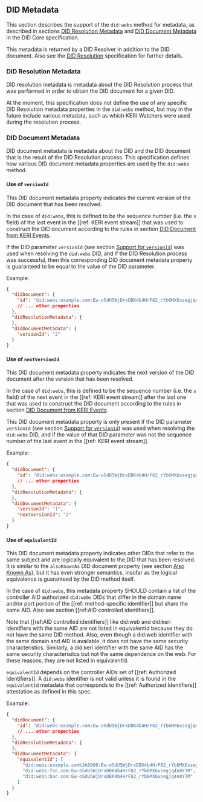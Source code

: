 ## DID Metadata

This section describes the support of the `did:webs` method for metadata, as described in sections
[DID Resolution Metadata](https://www.w3.org/TR/did-core/#did-resolution-metadata) and
[DID Document Metadata](https://www.w3.org/TR/did-core/#did-document-metadata) in the DID Core specification.

This metadata is returned by a DID Resolver in addition to the DID document. Also see the 
[DID Resolution](https://w3c-ccg.github.io/did-resolution/) specification for further details.

### DID Resolution Metadata

DID resolution metadata is metadata about the DID Resolution process that was performed in order to obtain
the DID document for a given DID.

At the moment, this specification does not define the use of
any specific DID Resolution metadata properties in the `did:webs` method, but may in the future include
various metadata, such as which KERI Watchers were used during the resolution process.

### DID Document Metadata

DID document metadata is metadata about the DID and the DID document that is the result of the DID
Resolution process. This specification defines how various DID document metadata properties are used
by the `did:webs` method.

#### Use of `versionId`

This DID document metadata property indicates the current version of the DID document that has been
resolved.

In the case of `did:webs`, this is defined to be the sequence number (i.e. the `s` field) of
the last event in the [[ref: KERI event stream]] that was used to construct the DID document according to
the rules in section [DID Document from KERI Events](#did-document-from-keri-events).

If the DID parameter `versionId` (see section [Support for `versionId`](#support-for-versionid)) was used when
resolving the `did:webs` DID, and if the DID Resolution process was successful, then this corresponding DID
document metadata property is guaranteed to be equal to the value of the DID parameter.

Example:

```json
{
  "didDocument": {
    "id": "did:webs:example.com:Ew-o5dU5WjDrxDBK4b4HrF82_rYb6MX6xsegjq4n0Y7M"
    // ... other properties
  },
  "didResolutionMetadata": {
  },
  "didDocumentMetadata": {
    "versionId": "2"
  }
}
```

#### Use of `nextVersionId`

This DID document metadata property indicates the next version of the DID document after the version that has been
resolved.

In the case of `did:webs`, this is defined to be the sequence number (i.e. the `s` field) of
the next event in the [[ref: KERI event stream]] after the last one that was used to construct the DID document
according to the rules in section [DID Document from KERI Events](#did-document-from-keri-events).

This DID document metadata property is only present if the DID parameter `versionId`
(see section [Support for `versionId`](#support-for-versionid)) was used when resolving the `did:webs` DID, and
if the value of that DID parameter was not the sequence number of the last event in the [[ref: KERI event stream]].

Example:

```json
{
  "didDocument": {
    "id": "did:webs:example.com:Ew-o5dU5WjDrxDBK4b4HrF82_rYb6MX6xsegjq4n0Y7M"
    // ... other properties
  },
  "didResolutionMetadata": {
  },
  "didDocumentMetadata": {
    "versionId": "1",
    "nextVersionId": "2"
  }
}
```

#### Use of `equivalentId`

This DID document metadata property indicates other DIDs that refer to the same subject and are logically equivalent
to the DID that has been resolved. It is similar to the `alsoKnownAs` DID document property (see section
[Also Known As](#also-known-as)), but it has even stronger semantics, insofar as the logical equivalence is
guaranteed by the DID method itself.

In the case of `did:webs`, this metadata property SHOULD contain a list of the controller AID authorized `did:webs` DIDs that differ
in the domain name and/or port portion of the [[ref: method-specific identifier]]
but share the same AID. Also see section [[ref:AID controlled identifiers]].

Note that [[ref:AID controlled identifiers]] like did:web and did:keri identifiers with the same AID are not listed in equivalentId because they do not have the same DID method. Also, even though a did:web identifier with the same domain and AID is available, it does not have the same security characteristics. Similarly, a did:keri identifier with the same AID has the same security characterisitcs but not the same dependence on the web. For these reasons, they are not listed in equivalentId.

`equivalentId` depends on the controller AIDs set of [[ref: Authorized Identifiers]]. A `did:webs` identifier is not valid unless it is found in the `equivalentId` metadata that corresponds to the [[ref: Authorized Identifiers]] attestation as defined in this spec. 

Example:

```json
{
  "didDocument": {
    "id": "did:webs:example.com:Ew-o5dU5WjDrxDBK4b4HrF82_rYb6MX6xsegjq4n0Y7M"
    // ... other properties
  },
  "didResolutionMetadata": {
  },
  "didDocumentMetadata": {
    "equivalentId": [
      "did:webs:example.com%3A8080:Ew-o5dU5WjDrxDBK4b4HrF82_rYb6MX6xsegjq4n0Y7M",
      "did:webs:foo.com:Ew-o5dU5WjDrxDBK4b4HrF82_rYb6MX6xsegjq4n0Y7M",
      "did:webs:bar.com:Ew-o5dU5WjDrxDBK4b4HrF82_rYb6MX6xsegjq4n0Y7M"
    ]    
  }
}
```
